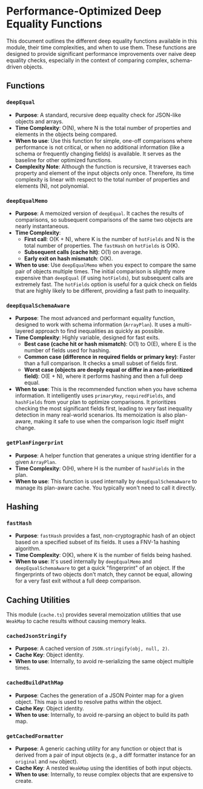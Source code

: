 # Performance-Optimized Deep Equality Functions

This document outlines the different deep equality functions available in this module, their time complexities, and when to use them. These functions are designed to provide significant performance improvements over naive deep equality checks, especially in the context of comparing complex, schema-driven objects.

## Functions

### `deepEqual`

- **Purpose**: A standard, recursive deep equality check for JSON-like objects and arrays.
- **Time Complexity**: O(N), where N is the total number of properties and elements in the objects being compared.
- **When to use**: Use this function for simple, one-off comparisons where performance is not critical, or when no additional information (like a schema or frequently changing fields) is available. It serves as the baseline for other optimized functions.
- **Complexity Note**: Although the function is recursive, it traverses each property and element of the input objects only once. Therefore, its time complexity is linear with respect to the total number of properties and elements (N), not polynomial.

### `deepEqualMemo`

- **Purpose**: A memoized version of `deepEqual`. It caches the results of comparisons, so subsequent comparisons of the same two objects are nearly instantaneous.
- **Time Complexity**:
  - **First call**: O(K + N), where K is the number of `hotFields` and N is the total number of properties. The `fastHash` on `hotFields` is O(K).
  - **Subsequent calls (cache hit)**: O(1) on average.
  - **Early exit on hash mismatch**: O(K).
- **When to use**: Use `deepEqualMemo` when you expect to compare the same pair of objects multiple times. The initial comparison is slightly more expensive than `deepEqual` (if using `hotFields`), but subsequent calls are extremely fast. The `hotFields` option is useful for a quick check on fields that are highly likely to be different, providing a fast path to inequality.

### `deepEqualSchemaAware`

- **Purpose**: The most advanced and performant equality function, designed to work with schema information (`ArrayPlan`). It uses a multi-layered approach to find inequalities as quickly as possible.
- **Time Complexity**: Highly variable, designed for fast exits.
  - **Best case (cache hit or hash mismatch)**: O(1) to O(E), where E is the number of fields used for hashing.
  - **Common case (difference in required fields or primary key)**: Faster than a full comparison. It checks a small subset of fields first.
  - **Worst case (objects are deeply equal or differ in a non-prioritized field)**: O(E + N), where it performs hashing and then a full deep equal.
- **When to use**: This is the recommended function when you have schema information. It intelligently uses `primaryKey`, `requiredFields`, and `hashFields` from your plan to optimize comparisons. It prioritizes checking the most significant fields first, leading to very fast inequality detection in many real-world scenarios. Its memoization is also plan-aware, making it safe to use when the comparison logic itself might change.

### `getPlanFingerprint`

- **Purpose**: A helper function that generates a unique string identifier for a given `ArrayPlan`.
- **Time Complexity**: O(H), where H is the number of `hashFields` in the plan.
- **When to use**: This function is used internally by `deepEqualSchemaAware` to manage its plan-aware cache. You typically won't need to call it directly.

## Hashing

### `fastHash`

- **Purpose**: `fastHash` provides a fast, non-cryptographic hash of an object based on a specified subset of its fields. It uses a FNV-1a hashing algorithm.
- **Time Complexity**: O(K), where K is the number of fields being hashed.
- **When to use**: It's used internally by `deepEqualMemo` and `deepEqualSchemaAware` to get a quick "fingerprint" of an object. If the fingerprints of two objects don't match, they cannot be equal, allowing for a very fast exit without a full deep comparison.

## Caching Utilities

This module (`cache.ts`) provides several memoization utilities that use `WeakMap` to cache results without causing memory leaks.

### `cachedJsonStringify`

- **Purpose**: A cached version of `JSON.stringify(obj, null, 2)`.
- **Cache Key**: Object identity.
- **When to use**: Internally, to avoid re-serializing the same object multiple times.

### `cachedBuildPathMap`

- **Purpose**: Caches the generation of a JSON Pointer map for a given object. This map is used to resolve paths within the object.
- **Cache Key**: Object identity.
- **When to use**: Internally, to avoid re-parsing an object to build its path map.

### `getCachedFormatter`

- **Purpose**: A generic caching utility for any function or object that is derived from a pair of input objects (e.g., a diff formatter instance for an `original` and `new` object).
- **Cache Key**: A nested `WeakMap` using the identities of both input objects.
- **When to use**: Internally, to reuse complex objects that are expensive to create. 
